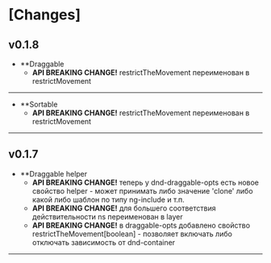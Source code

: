 # [Changes]

## v0.1.8

* **Draggable
  * **API BREAKING CHANGE!** restrictTheMovement переименован в restrictMovement
* **

* **Sortable
  * **API BREAKING CHANGE!** restrictTheMovement переименован в restrictMovement
* **

## v0.1.7
* **Draggable helper
  * **API BREAKING CHANGE!** теперь у dnd-draggable-opts есть новое свойство helper - может принимать либо значение 'clone' либо какой либо шаблон по типу ng-include и т.п.
  * **API BREAKING CHANGE!** для большего соответствия действительности ns переименован в layer
  * **API BREAKING CHANGE!** в draggable-opts добавлено свойство restrictTheMovement[boolean] - позволяет включать либо отключать зависимость от dnd-container
* **